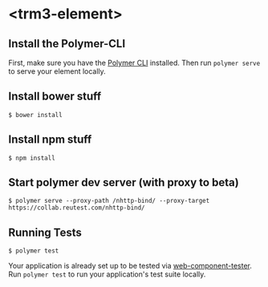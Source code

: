 # \<trm3-element\>



## Install the Polymer-CLI

First, make sure you have the [Polymer CLI](https://www.npmjs.com/package/polymer-cli) installed. Then run `polymer serve` to serve your element locally.

## Install bower stuff
```
$ bower install
```

## Install npm stuff
```
$ npm install
```

## Start polymer dev server (with proxy to beta)
```
$ polymer serve --proxy-path /nhttp-bind/ --proxy-target https://collab.reutest.com/nhttp-bind/
```

## Running Tests

```
$ polymer test
```

Your application is already set up to be tested via [web-component-tester](https://github.com/Polymer/web-component-tester). Run `polymer test` to run your application's test suite locally.
